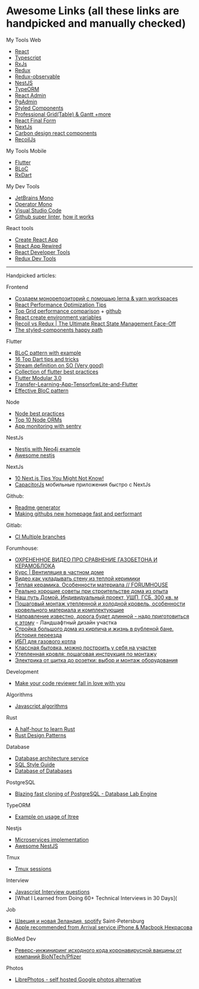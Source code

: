 # Awesome Links (all these links are handpicked and manually checked)

My Tools Web
* [React](https://ru.reactjs.org/)
* [Typescript](https://www.typescriptlang.org/)
* [RxJs](https://rxjs-dev.firebaseapp.com/)
* [Redux](https://redux.js.org/)
* [Redux-observable](https://redux-observable.js.org/)
* [NestJS](https://nestjs.com/)
* [TypeORM](https://typeorm.io)
* [React Admin](https://marmelab.com/react-admin/)
* [PgAdmin](https://www.pgadmin.org/)
* [Styled Components](https://styled-components.com/)
* [Professional Grid(Table) & Gantt +more](https://dhtmlx.com/)
* [React Final Form](https://final-form.org/react)
* [NextJs](https://nextjs.org/)
* [Carbon design react components](https://github.com/carbon-design-system/carbon/tree/master/packages/react)
* [RecoilJs](https://recoiljs.org/)


My Tools Mobile
 * [Flutter](https://flutter.dev/)
 * [BLoC](https://pub.dev/packages/flutter_bloc)
 * [RxDart](https://pub.dev/packages/rxdart)
 
My Dev Tools
 * [JetBrains Mono](https://www.jetbrains.com/ru-ru/lp/mono/)
 * [Operator Mono](https://github.com/kiliman/operator-mono-lig)
 * [Visual Studio Code](https://code.visualstudio.com/)
 * [Github super linter](https://github.com/github/super-linter/), [how it works](https://github.blog/2020-06-18-introducing-github-super-linter-one-linter-to-rule-them-all/)

React tools
 * [Create React App](https://github.com/facebook/create-react-app)
 * [React App Rewired](https://www.npmjs.com/package/react-app-rewired)
 * [React Developer Tools](https://chrome.google.com/webstore/detail/react-developer-tools/fmkadmapgofadopljbjfkapdkoienihi?hl=ru)
 * [Redux Dev Tools](https://chrome.google.com/webstore/detail/redux-devtools/lmhkpmbekcpmknklioeibfkpmmfibljd?hl=ru)

----------------------------

Handpicked articles:

Frontend
* [Создаем монорепозиторий с помощью lerna & yarn workspaces](https://habr.com/ru/post/448766/)
* [React Performance Optimization Tips](https://dev.to/harshdand/react-performance-optimization-tips-4238)
* [Top Grid performance comparison](https://medium.com/bryntum/five-fast-javascript-data-grids-a-performance-review-22b456ba423b) + [github](https://github.com/bryntum/grid-performance)
* [React create environment variables](https://medium.com/@tacomanator/environments-with-create-react-app-7b645312c09d)
* [Recoil vs Redux | The Ultimate React State Management Face-Off](https://medium.com/@chandan.reddy/react-recoil-vs-redux-the-ultimate-react-state-management-face-off-188a729a70ee#:~:text=In%20redux%2C%20actions%20are%20fired,shared%20atom%20state%20using%20selectors.)
* [The styled-components happy path](https://www.joshwcomeau.com/css/styled-components/)

Flutter
* [BLoC pattern with example](https://blog.codemagic.io/images_videos/)
* [16 Top Dart tips and tricks](https://codewithandrea.com/videos/2020-11-16-top-dart-tips-and-tricks-for-flutter-devs/)
* [Stream definition on SO (Very good)](https://stackoverflow.com/questions/1216380/what-is-a-stream/1216397#1216397)
* [Collection of flutter best practices](https://github.com/Solido/awesome-flutter)
* [Flutter Modular 3.0](https://medium.com/flutterando/announcing-flutter-modular-3-0-beta-with-null-safety-b0a0e13f67b6)
* [Transfer-Learning-App-TensorfowLite-and-Flutter](https://medium.com/google-cloud/on-device-machine-learning-train-and-run-tensorflow-lite-models-in-your-flutter-apps-15ea796e5ad4)
* [Effective BloC pattern](https://medium.com/codechai/effective-bloc-pattern-45c36d76d5fe)

Node
* [Node best practices](https://github.com/goldbergyoni/nodebestpractices#readme)
* [Top 10 Node ORMs](https://www.prisma.io/dataguide/database-tools/top-nodejs-orms-query-builders-and-database-libraries-in-2020)
* [App monitoring with sentry](https://sentry.io/for/node/)

NestJs
 * [Nestjs with Neo4j example](https://medium.com/neo4j/building-a-modern-web-application-with-neo4j-and-nestjs-b51ffd8268fa)
 * [Awesome nestjs](https://awesomeopensource.com/project/juliandavidmr/awesome-nestjs)

NextJs
 * [10 Next.js Tips You Might Not Know!](https://www.youtube.com/watch?v=R59e1Vl5lO8)
 * [CapacitorJs](https://capacitorjs.com/) мобильные приложения быстро с NextJs

Github:
* [Readme generator](https://github.com/rahuldkjain/github-profile-readme-generator)
* [Making githubs new homepage fast and performant](https://github.blog/2021-01-29-making-githubs-new-homepage-fast-and-performant/)

Gitlab:
* [CI Multiple branches](https://stackoverflow.com/questions/49569253/gitlab-ci-multiple-branches)

Forumhouse:
* [ОХРЕНЕННОЕ ВИДЕО ПРО СРАВНЕНИЕ ГАЗОБЕТОНА И КЕРАМОБЛОКА](https://www.youtube.com/watch?v=K-SwdEMvAHw&t=212s)
* [Курс | Вентиляция в частном доме](https://www.forumhouse.ru/academy/courses/61/lessons/279)
* [Видео как укладывать стену из теплой керимики](https://www.forumhouse.ru/journal/themes/82-dom-iz-keramicheskih-blokov-da-ili-net)
* [Теплая керамика. Особенности материала // FORUMHOUSE](https://www.youtube.com/watch?v=3jLTre_RpDk)
* [Реально хорошие советы при строительстве дома из опыта](https://www.forumhouse.ru/threads/249603/page-31#post-11833602)
* [Наш путь Домой. Индивидуальный проект, УШП, ГСБ, 300 кв. м](https://www.forumhouse.ru/threads/473224/)
* [Пошаговый монтаж утепленной и холодной кровель, особенности кровельного материала и комплектующие](https://www.forumhouse.ru/academy/courses/64/lessons/285)
* [Направление известно, дорога будет длинной - надо приготовиться к этому](https://www.forumhouse.ru/threads/506940/page-10) - Ландшафтный дизайн участка
* [Стройка большого дома из кирпича и жизнь в рубленой бане. История переезда](https://www.forumhouse.ru/journal/videos/5600-strojka-bolshogo-doma-iz-kirpicha-i-zhizn-v-rublenoj-bane-istoriya-pereezda?utm_source=sendpulse&utm_medium=email&utm_campaign=tn_noviy_god_dec_20&spush=ZS5kdWJza2l5QGdtYWlsLmNvbQ==)
* [ИБП для газового котла](https://www.forumhouse.ru/threads/458294/)
* [Классная бытовка, можно построить у себя на участке](https://www.youtube.com/watch?v=baW5XKNwcGk)
* [Утепленная кровля: пошаговая инструкция по монтажу](https://www.forumhouse.ru/academy/courses/64?utm_source=sendpulse&utm_medium=email&utm_campaign=fh_academy_uteplenie+krovli&spush=ZS5kdWJza2l5QGdtYWlsLmNvbQ==)
* [Электрика от щитка до розетки: выбор и монтаж оборудования](https://www.forumhouse.ru/academy/courses/59?utm_source=sendpulse&utm_medium=email&utm_campaign=fh_academy_legrand_promo&spush=ZS5kdWJza2l5QGdtYWlsLmNvbQ==)

Development
* [Make your code reviewer fall in love with you](https://mtlynch.io/code-review-love/)

Algorithms
* [Javascript algorithms](https://github.com/trekhleb/javascript-algorithms)

Rust
* [A half-hour to learn Rust](https://fasterthanli.me/articles/a-half-hour-to-learn-rust?utm_source=hackernewsletter&utm_medium=email&utm_term=code)
* [Rust Design Patterns](https://rust-unofficial.github.io/patterns/intro.html)

Database
* [Database architecture service](https://dbdiagram.io)
* [SQL Style Guide](https://www.sqlstyle.guide/)
* [Database of Databases](https://dbdb.io/)

PostgreSQL
* [Blazing fast cloning of PostgreSQL - Database Lab Engine](https://gitlab.com/postgres-ai/database-lab)

TypeORM
 * [Example on usage of ltree](https://github.com/typeorm/typeorm/commit/43a7386719280a11cfd0495748189799bc51b7d6)

Nestjs
* [Microservices implementation](https://wanago.io/2020/11/16/api-nestjs-microservices/)
* [Awesome NestJS](https://awesomeopensource.com/project/juliandavidmr/awesome-nestjs)

Tmux
* [Tmux sessions](https://askubuntu.com/questions/868186/how-to-kill-all-tmux-sessions-or-at-least-multiple-sessions-from-the-cli#:~:text=If%20you%20are%20inside%20a,to%20kill%20that%20specific%20session.)

Interview
* [Javascript Interview questions](https://github.com/lydiahallie/javascript-questions#readme)
* [What I Learned from Doing 60+ Technical Interviews in 30 Days](

Job
* [Швеция и новая Зеландия, spotify](https://vc.ru/life/197965?_gl=1*fpi9i3*_ga*SzVFTjh6UWhZWmlkTUVIOGpBbUl3Y29EZk9PNWg3cU1HQlBiLWxnYzh0MC1KUk16NXdBZDA0aVktTGN3dzh6RQ..)
Saint-Petersburg
* [Apple recommended from Arrival service iPhone & Macbook Некрасова](https://secrets-service.ru/)

BioMed Dev
* [Реверс-инжиниринг исходного кода коронавирусной вакцины от компаний BioNTech/Pfizer](https://habr.com/ru/post/535626/)

Photos
 * [LibrePhotos - self hosted Google photos alternative](https://github.com/LibrePhotos/librephotos?utm_source=hackernewsletter&utm_medium=email&utm_term=show_hn)
